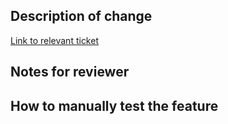 ## Description of change

[Link to relevant ticket](https://dsdmoj.atlassian.net/browse/CRM457-XXX)

## Notes for reviewer

## How to manually test the feature
